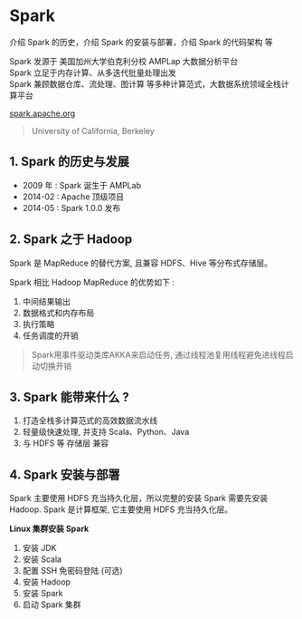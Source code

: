 # Spark

介绍 Spark 的历史，介绍 Spark 的安装与部署，介绍 Spark 的代码架构 等

<!--more-->

Spark 发源于 美国加州大学伯克利分校 AMPLap 大数据分析平台  
Spark 立足于内存计算、从多迭代批量处理出发  
Spark 兼顾数据仓库、流处理、图计算 等多种计算范式，大数据系统领域全栈计算平台  

<a href="http://spark.apache.org">spark.apache.org</a> 

> University of California, Berkeley 

## 1. Spark 的历史与发展

 - 2009 年 : Spark 诞生于 AMPLab  
 - 2014-02 : Apache 顶级项目  
 - 2014-05 : Spark 1.0.0 发布

## 2. Spark 之于 Hadoop
 
 Spark 是 MapReduce 的替代方案, 且兼容 HDFS、Hive 等分布式存储层。

 Spark 相比 Hadoop MapReduce 的优势如下 :

 1. 中间结果输出
 2. 数据格式和内存布局
 3. 执行策略  
 4. 任务调度的开销
    
> Spark用事件驱动类库AKKA来启动任务, 通过线程池复用线程避免进线程启动切换开销

## 3. Spark 能带来什么 ?
 
 1. 打造全栈多计算范式的高效数据流水线
 2. 轻量级快速处理, 并支持 Scala、Python、Java
 3. 与 HDFS 等 存储层 兼容

## 4. Spark 安装与部署

Spark 主要使用 HDFS 充当持久化层，所以完整的安装 Spark 需要先安装 Hadoop. 
Spark 是计算框架, 它主要使用 HDFS 充当持久化层。

**Linux 集群安装 Spark**

1. 安装 JDK
2. 安装 Scala
3. 配置 SSH 免密码登陆 (可选)
4. 安装 Hadoop
5. 安装 Spark
6. 启动 Spark 集群
